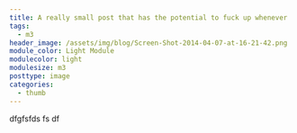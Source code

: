 ```yaml
---
title: A really small post that has the potential to fuck up whenever
tags:
  - m3
header_image: /assets/img/blog/Screen-Shot-2014-04-07-at-16-21-42.png
module_color: Light Module
modulecolor: light
modulesize: m3
posttype: image
categories:
  - thumb
---
```

<p>
	        dfgfsfds fs df
</p>